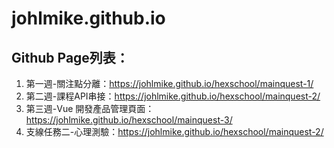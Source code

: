 # johlmike.github.io
## Github Page列表：
1. 第一週-關注點分離：https://johlmike.github.io/hexschool/mainquest-1/
2. 第二週-課程API串接：https://johlmike.github.io/hexschool/mainquest-2/
3. 第三週-Vue 開發產品管理頁面：https://johlmike.github.io/hexschool/mainquest-3/
4. 支線任務二-心理測驗：https://johlmike.github.io/hexschool/mainquest-2/
